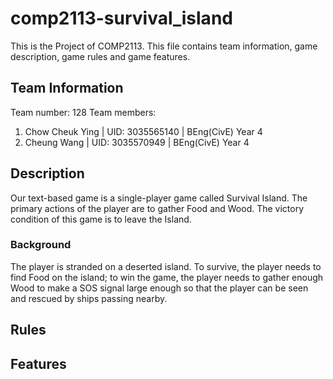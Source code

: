 # comp2113-survival_island
This is the Project of COMP2113. This file contains team information, game description, game rules and game features. 

## Team Information
Team number: 128
Team members:
1. Chow Cheuk Ying | UID: 3035565140  | BEng(CivE) Year 4
2. Cheung Wang     | UID: 3035570949  | BEng(CivE) Year 4

## Description
Our text-based game is a single-player game called Survival Island. The primary actions of the player are to gather Food and Wood. The victory condition of this game is to leave the Island.

### Background 
The player is stranded on a deserted island. To survive, the player needs to find Food on the island; to win the game, the player needs to gather enough Wood to make a SOS signal large enough so that the player can be seen and rescued by ships passing nearby. 


## Rules


## Features
